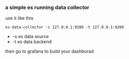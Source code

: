 ### a simple es running data collector
use it like this
~~~
es-data-collector -s 127.0.0.1:9200 -t 127.0.0.1:9200
~~~
* -s es data source
* -t es data backend

then go to grafana to build your dashborad


